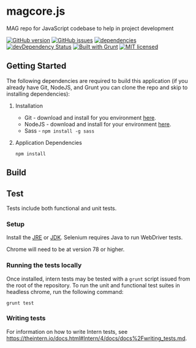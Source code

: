 # magcore.js

MAG repo for JavaScript codebase to help in project development

[![GitHub version](https://badge.fury.io/gh/AZMAG%2fmap-mag-core-js.svg)](https://badge.fury.io/gh/AZMAG%2fmap-mag-core-js)
[![GitHub issues](https://img.shields.io/github/issues/AZMAG/map-mag-core-js.svg)](https://github.com/AZMAG/map-mag-core-js/issues)
[![dependencies](https://david-dm.org/AZMAG/map-mag-core-js.png)](https://david-dm.org/AZMAG/map-mag-core-js)
[![devDependency Status](https://david-dm.org/AZMAG/map-mag-core-js/dev-status.png)](https://david-dm.org/AZMAG/map-mag-core-js)
[![Built with Grunt](http://cdn.gruntjs.com/builtwith.png)](http://gruntjs.com/)
[![MIT licensed](https://img.shields.io/badge/license-MIT-blue.svg)](https://opensource.org/licenses/MIT)

## Getting Started

The following dependencies are required to build this application (if you already have Git, NodeJS, and Grunt you can clone the repo and skip to installing dependencies):

 1. Installation
	- Git - download and install for you environment [here](http://git-scm.com/).
	- NodeJS - download and install for your environment [here](http://nodejs.org/).
	- Sass - `npm install -g sass`
	
2. Application Dependencies
	```
	npm install
	```

## Build


## Test

Tests include both functional and unit tests.

### Setup

Install the [JRE](https://www.oracle.com/technetwork/java/javase/downloads/jre8-downloads-2133155.html) or [JDK](https://www.oracle.com/technetwork/java/javase/downloads/jdk8-downloads-2133151.html). Selenium requires Java to run WebDriver tests.

Chrome will need to be at version 78 or higher.

### Running the tests locally

Once installed, intern tests may be tested with a `grunt` script issued
from the root of the repository. To run the unit and functional test suites in headless chrome, run the
following command:

```
grunt test
```

### Writing tests

For information on how to write Intern tests, see
<https://theintern.io/docs.html#Intern/4/docs/docs%2Fwriting_tests.md>.

